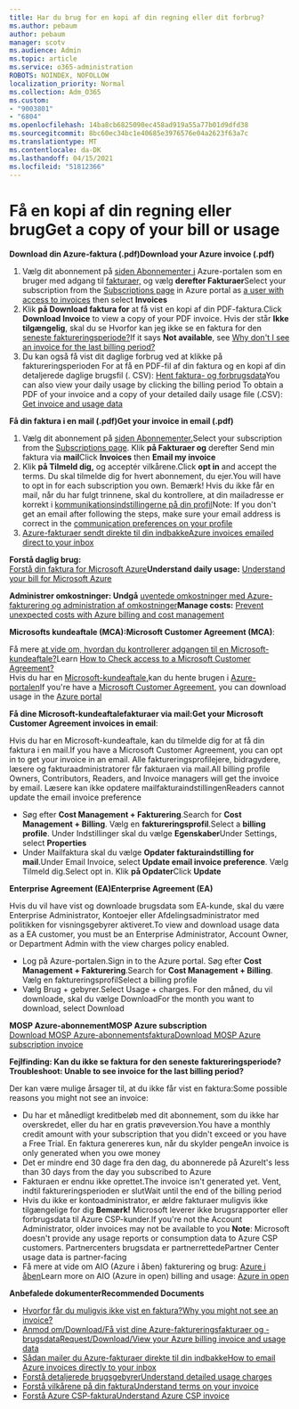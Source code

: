 ```yaml
---
title: Har du brug for en kopi af din regning eller dit forbrug?
ms.author: pebaum
author: pebaum
manager: scotv
ms.audience: Admin
ms.topic: article
ms.service: o365-administration
ROBOTS: NOINDEX, NOFOLLOW
localization_priority: Normal
ms.collection: Adm_O365
ms.custom:
- "9003801"
- "6804"
ms.openlocfilehash: 14ba8cb6825090ec458ad919a55a77b01d9dfd38
ms.sourcegitcommit: 8bc60ec34bc1e40685e3976576e04a2623f63a7c
ms.translationtype: MT
ms.contentlocale: da-DK
ms.lasthandoff: 04/15/2021
ms.locfileid: "51812366"
---
```

# <a name="get-a-copy-of-your-bill-or-usage"></a><span data-ttu-id="51782-102">Få en kopi af din regning eller brug</span><span class="sxs-lookup"><span data-stu-id="51782-102">Get a copy of your bill or usage</span></span>

<span data-ttu-id="51782-103">**Download din Azure-faktura (.pdf)**</span><span class="sxs-lookup"><span data-stu-id="51782-103">**Download your Azure invoice (.pdf)**</span></span>

1. <span data-ttu-id="51782-104">Vælg dit abonnement på [siden Abonnementer i](https://portal.azure.com/#blade/Microsoft_Azure_Billing/SubscriptionsBlade) Azure-portalen som en bruger med adgang til [fakturaer,](https://docs.microsoft.com/azure/cost-management-billing/manage/manage-billing-access?WT.mc_id=Portal-Microsoft_Azure_Support) og vælg **derefter Fakturaer**</span><span class="sxs-lookup"><span data-stu-id="51782-104">Select your subscription from the [Subscriptions page](https://portal.azure.com/#blade/Microsoft_Azure_Billing/SubscriptionsBlade) in Azure portal as [a user with access to invoices](https://docs.microsoft.com/azure/cost-management-billing/manage/manage-billing-access?WT.mc_id=Portal-Microsoft_Azure_Support) then select **Invoices**</span></span>
2. <span data-ttu-id="51782-105">Klik **på Download faktura for** at få vist en kopi af din PDF-faktura.</span><span class="sxs-lookup"><span data-stu-id="51782-105">Click **Download Invoice** to view a copy of your PDF invoice.</span></span> <span data-ttu-id="51782-106">Hvis der står **Ikke tilgængelig**, skal du se Hvorfor kan jeg ikke se en faktura for den [seneste faktureringsperiode?](https://docs.microsoft.com/azure/cost-management-billing/manage/download-azure-invoice-daily-usage-date?WT.mc_id=Portal-Microsoft_Azure_Support#noinvoice)</span><span class="sxs-lookup"><span data-stu-id="51782-106">If it says **Not available**, see [Why don't I see an invoice for the last billing period?](https://docs.microsoft.com/azure/cost-management-billing/manage/download-azure-invoice-daily-usage-date?WT.mc_id=Portal-Microsoft_Azure_Support#noinvoice)</span></span>
3. <span data-ttu-id="51782-107">Du kan også få vist dit daglige forbrug ved at klikke på faktureringsperioden For at få en PDF-fil af din faktura og en kopi af din detaljerede daglige brugsfil (. CSV): [Hent faktura- og forbrugsdata](https://docs.microsoft.com/azure/cost-management-billing/manage/download-azure-invoice-daily-usage-date?WT.mc_id=Portal-Microsoft_Azure_Support)</span><span class="sxs-lookup"><span data-stu-id="51782-107">You can also view your daily usage by clicking the billing period To obtain a PDF of your invoice and a copy of your detailed daily usage file (.CSV): [Get invoice and usage data](https://docs.microsoft.com/azure/cost-management-billing/manage/download-azure-invoice-daily-usage-date?WT.mc_id=Portal-Microsoft_Azure_Support)</span></span>

<span data-ttu-id="51782-108">**Få din faktura i en mail (.pdf)**</span><span class="sxs-lookup"><span data-stu-id="51782-108">**Get your invoice in email (.pdf)**</span></span>

1. <span data-ttu-id="51782-109">Vælg dit abonnement på [siden Abonnementer.](https://ms.portal.azure.com/#blade/Microsoft_Azure_Billing/SubscriptionsBlade)</span><span class="sxs-lookup"><span data-stu-id="51782-109">Select your subscription from the [Subscriptions page](https://ms.portal.azure.com/#blade/Microsoft_Azure_Billing/SubscriptionsBlade).</span></span> <span data-ttu-id="51782-110">Klik **på Fakturaer og** derefter Send min faktura via **mail**</span><span class="sxs-lookup"><span data-stu-id="51782-110">Click **Invoices** then **Email my invoice**</span></span>
2. <span data-ttu-id="51782-111">Klik **på Tilmeld dig,** og acceptér vilkårene.</span><span class="sxs-lookup"><span data-stu-id="51782-111">Click **opt in** and accept the terms.</span></span> <span data-ttu-id="51782-112">Du skal tilmelde dig for hvert abonnement, du ejer.</span><span class="sxs-lookup"><span data-stu-id="51782-112">You will have to opt in for each subscription you own.</span></span> <span data-ttu-id="51782-113">Bemærk! Hvis du ikke får en mail, når du har fulgt trinnene, skal du kontrollere, at din mailadresse er korrekt i [kommunikationsindstillingerne på din profil](https://account.windowsazure.com/profile)</span><span class="sxs-lookup"><span data-stu-id="51782-113">Note: If you don't get an email after following the steps, make sure your email address is correct in the [communication preferences on your profile](https://account.windowsazure.com/profile)</span></span>
3. [<span data-ttu-id="51782-114">Azure-fakturaer sendt direkte til din indbakke</span><span class="sxs-lookup"><span data-stu-id="51782-114">Azure invoices emailed direct to your inbox</span></span>](https://azure.microsoft.com/blog/azure-email-invoices/)

<span data-ttu-id="51782-115">**Forstå daglig brug:**  
 [Forstå din faktura for Microsoft Azure](https://docs.microsoft.com/azure/cost-management-billing/understand/review-individual-bill?WT.mc_id=Portal-Microsoft_Azure_Support)</span><span class="sxs-lookup"><span data-stu-id="51782-115">**Understand daily usage:** 
[Understand your bill for Microsoft Azure](https://docs.microsoft.com/azure/cost-management-billing/understand/review-individual-bill?WT.mc_id=Portal-Microsoft_Azure_Support)</span></span>  

<span data-ttu-id="51782-116">**Administrer omkostninger: Undgå** [uventede omkostninger med Azure-fakturering og administration af omkostninger](https://docs.microsoft.com/azure/cost-management-billing/manage/getting-started?WT.mc_id=Portal-Microsoft_Azure_Support)</span><span class="sxs-lookup"><span data-stu-id="51782-116">**Manage costs:** [Prevent unexpected costs with Azure billing and cost management](https://docs.microsoft.com/azure/cost-management-billing/manage/getting-started?WT.mc_id=Portal-Microsoft_Azure_Support)</span></span>  

<span data-ttu-id="51782-117">**Microsofts kundeaftale (MCA):**</span><span class="sxs-lookup"><span data-stu-id="51782-117">**Microsoft Customer Agreement (MCA)**:</span></span>

<span data-ttu-id="51782-118">Få mere  [at vide om, hvordan du kontrollerer adgangen til en Microsoft-kundeaftale?](https://docs.microsoft.com/azure/cost-management-billing/manage/download-azure-invoice-daily-usage-date?WT.mc_id=Portal-Microsoft_Azure_Support#check-access-to-a-microsoft-customer-agreement)</span><span class="sxs-lookup"><span data-stu-id="51782-118">Learn  [How to Check access to a Microsoft Customer Agreement?](https://docs.microsoft.com/azure/cost-management-billing/manage/download-azure-invoice-daily-usage-date?WT.mc_id=Portal-Microsoft_Azure_Support#check-access-to-a-microsoft-customer-agreement)</span></span>  
<span data-ttu-id="51782-119">Hvis du har en [Microsoft-kundeaftale,](https://docs.microsoft.com/azure/cost-management-billing/manage/download-azure-invoice-daily-usage-date?WT.mc_id=Portal-Microsoft_Azure_Support#check-access-to-a-microsoft-customer-agreement)kan du hente brugen i [Azure-portalen](https://portal.azure.com/)</span><span class="sxs-lookup"><span data-stu-id="51782-119">If you're have a [Microsoft Customer Agreement](https://docs.microsoft.com/azure/cost-management-billing/manage/download-azure-invoice-daily-usage-date?WT.mc_id=Portal-Microsoft_Azure_Support#check-access-to-a-microsoft-customer-agreement), you can download usage in the [Azure portal](https://portal.azure.com/)</span></span>

<span data-ttu-id="51782-120">**Få dine Microsoft-kundeaftalefakturaer via mail:**</span><span class="sxs-lookup"><span data-stu-id="51782-120">**Get your Microsoft Customer Agreement invoices in email**:</span></span>

<span data-ttu-id="51782-121">Hvis du har en Microsoft-kundeaftale, kan du tilmelde dig for at få din faktura i en mail.</span><span class="sxs-lookup"><span data-stu-id="51782-121">If you have a Microsoft Customer Agreement, you can opt in to get your invoice in an email.</span></span> <span data-ttu-id="51782-122">Alle faktureringsprofilejere, bidragydere, læsere og fakturaadministratorer får fakturaen via mail.</span><span class="sxs-lookup"><span data-stu-id="51782-122">All billing profile Owners, Contributors, Readers, and Invoice managers will get the invoice by email.</span></span> <span data-ttu-id="51782-123">Læsere kan ikke opdatere mailfakturaindstillingen</span><span class="sxs-lookup"><span data-stu-id="51782-123">Readers cannot update the email invoice preference</span></span>

- <span data-ttu-id="51782-124">Søg efter **Cost Management + Fakturering**.</span><span class="sxs-lookup"><span data-stu-id="51782-124">Search for **Cost Management + Billing**.</span></span> <span data-ttu-id="51782-125">Vælg en **faktureringsprofil**.</span><span class="sxs-lookup"><span data-stu-id="51782-125">Select a **billing profile**.</span></span> <span data-ttu-id="51782-126">Under Indstillinger skal du vælge **Egenskaber**</span><span class="sxs-lookup"><span data-stu-id="51782-126">Under Settings, select **Properties**</span></span>
- <span data-ttu-id="51782-127">Under Mailfaktura skal du vælge **Opdater fakturaindstilling for mail**.</span><span class="sxs-lookup"><span data-stu-id="51782-127">Under Email Invoice, select **Update email invoice preference**.</span></span> <span data-ttu-id="51782-128">Vælg Tilmeld dig.</span><span class="sxs-lookup"><span data-stu-id="51782-128">Select opt in.</span></span> <span data-ttu-id="51782-129">Klik **på Opdater**</span><span class="sxs-lookup"><span data-stu-id="51782-129">Click **Update**</span></span>

<span data-ttu-id="51782-130">**Enterprise Agreement (EA)**</span><span class="sxs-lookup"><span data-stu-id="51782-130">**Enterprise Agreement (EA)**</span></span>

<span data-ttu-id="51782-131">Hvis du vil have vist og downloade brugsdata som EA-kunde, skal du være Enterprise Administrator, Kontoejer eller Afdelingsadministrator med politikken for visningsgebyrer aktiveret.</span><span class="sxs-lookup"><span data-stu-id="51782-131">To view and download usage data as a EA customer, you must be an Enterprise Administrator, Account Owner, or Department Admin with the view charges policy enabled.</span></span>

- <span data-ttu-id="51782-132">Log på Azure-portalen.</span><span class="sxs-lookup"><span data-stu-id="51782-132">Sign in to the Azure portal.</span></span> <span data-ttu-id="51782-133">Søg efter **Cost Management + Fakturering**.</span><span class="sxs-lookup"><span data-stu-id="51782-133">Search for **Cost Management + Billing**.</span></span> <span data-ttu-id="51782-134">Vælg en faktureringsprofil</span><span class="sxs-lookup"><span data-stu-id="51782-134">Select a billing profile</span></span>
- <span data-ttu-id="51782-135">Vælg Brug + gebyrer.</span><span class="sxs-lookup"><span data-stu-id="51782-135">Select Usage + charges.</span></span> <span data-ttu-id="51782-136">For den måned, du vil downloade, skal du vælge Download</span><span class="sxs-lookup"><span data-stu-id="51782-136">For the month you want to download, select Download</span></span>

<span data-ttu-id="51782-137">**MOSP Azure-abonnement**</span><span class="sxs-lookup"><span data-stu-id="51782-137">**MOSP Azure subscription**</span></span>  
[<span data-ttu-id="51782-138">Download MOSP Azure-abonnementsfaktura</span><span class="sxs-lookup"><span data-stu-id="51782-138">Download MOSP Azure subscription invoice</span></span>](https://docs.microsoft.com/azure/cost-management-billing/understand/download-azure-invoice?WT.mc_id=Portal-Microsoft_Azure_Support#download-your-mosp-azure-subscription-invoice)

<span data-ttu-id="51782-139">**Fejlfinding: Kan du ikke se faktura for den seneste faktureringsperiode?**</span><span class="sxs-lookup"><span data-stu-id="51782-139">**Troubleshoot: Unable to see invoice for the last billing period?**</span></span>

<span data-ttu-id="51782-140">Der kan være mulige årsager til, at du ikke får vist en faktura:</span><span class="sxs-lookup"><span data-stu-id="51782-140">Some possible reasons you might not see an invoice:</span></span>

- <span data-ttu-id="51782-141">Du har et månedligt kreditbeløb med dit abonnement, som du ikke har overskredet, eller du har en gratis prøveversion.</span><span class="sxs-lookup"><span data-stu-id="51782-141">You have a monthly credit amount with your subscription that you didn't exceed or you have a Free Trial.</span></span> <span data-ttu-id="51782-142">En faktura genereres kun, når du skylder penge</span><span class="sxs-lookup"><span data-stu-id="51782-142">An invoice is only generated when you owe money</span></span>
- <span data-ttu-id="51782-143">Det er mindre end 30 dage fra den dag, du abonnerede på Azure</span><span class="sxs-lookup"><span data-stu-id="51782-143">It's less than 30 days from the day you subscribed to Azure</span></span>
- <span data-ttu-id="51782-144">Fakturaen er endnu ikke oprettet.</span><span class="sxs-lookup"><span data-stu-id="51782-144">The invoice isn't generated yet.</span></span> <span data-ttu-id="51782-145">Vent, indtil faktureringsperioden er slut</span><span class="sxs-lookup"><span data-stu-id="51782-145">Wait until the end of the billing period</span></span>
- <span data-ttu-id="51782-146">Hvis du ikke er kontoadministrator, er ældre fakturaer muligvis ikke tilgængelige for dig **Bemærk!** Microsoft leverer ikke brugsrapporter eller forbrugsdata til Azure CSP-kunder.</span><span class="sxs-lookup"><span data-stu-id="51782-146">If you're not the Account Administrator, older invoices may not be available to you **Note**: Microsoft doesn't provide any usage reports or consumption data to Azure CSP customers.</span></span> <span data-ttu-id="51782-147">Partnercenters brugsdata er partnerrettede</span><span class="sxs-lookup"><span data-stu-id="51782-147">Partner Center usage data is partner-facing</span></span>
- <span data-ttu-id="51782-148">Få mere at vide om AIO (Azure i åben) fakturering og brug: [Azure i åben](https://azure.microsoft.com/offers/ms-azr-0111p/)</span><span class="sxs-lookup"><span data-stu-id="51782-148">Learn more on AIO (Azure in open) billing and usage: [Azure in open](https://azure.microsoft.com/offers/ms-azr-0111p/)</span></span>

<span data-ttu-id="51782-149">**Anbefalede dokumenter**</span><span class="sxs-lookup"><span data-stu-id="51782-149">**Recommended Documents**</span></span>

- [<span data-ttu-id="51782-150">Hvorfor får du muligvis ikke vist en faktura?</span><span class="sxs-lookup"><span data-stu-id="51782-150">Why you might not see an invoice?</span></span>](https://docs.microsoft.com/azure/cost-management-billing/understand/download-azure-invoice?WT.mc_id=Portal-Microsoft_Azure_Support#noinvoice)
- [<span data-ttu-id="51782-151">Anmod om/Download/Få vist dine Azure-faktureringsfakturaer og -brugsdata</span><span class="sxs-lookup"><span data-stu-id="51782-151">Request/Download/View your Azure billing invoice and usage data</span></span>](https://docs.microsoft.com/azure/cost-management-billing/manage/download-azure-invoice-daily-usage-date?WT.mc_id=Portal-Microsoft_Azure_Support)
- [<span data-ttu-id="51782-152">Sådan mailer du Azure-fakturaer direkte til din indbakke</span><span class="sxs-lookup"><span data-stu-id="51782-152">How to email Azure invoices directly to your inbox</span></span>](https://docs.microsoft.com/azure/cost-management-billing/manage/download-azure-invoice-daily-usage-date?WT.mc_id=Portal-Microsoft_Azure_Support)
- [<span data-ttu-id="51782-153">Forstå detaljerede brugsgebyrer</span><span class="sxs-lookup"><span data-stu-id="51782-153">Understand detailed usage charges</span></span>](https://docs.microsoft.com/azure/cost-management-billing/understand/review-individual-bill?WT.mc_id=Portal-Microsoft_Azure_Support#csv)
- [<span data-ttu-id="51782-154">Forstå vilkårene på din faktura</span><span class="sxs-lookup"><span data-stu-id="51782-154">Understand terms on your invoice</span></span>](https://docs.microsoft.com/azure/cost-management-billing/understand/understand-invoice?WT.mc_id=Portal-Microsoft_Azure_Support)
- [<span data-ttu-id="51782-155">Forstå Azure CSP-faktura</span><span class="sxs-lookup"><span data-stu-id="51782-155">Understand Azure CSP invoice</span></span>](https://docs.microsoft.com/partner-center/azure-plan-lp?WT.mc_id=Portal-Microsoft_Azure_Support)
